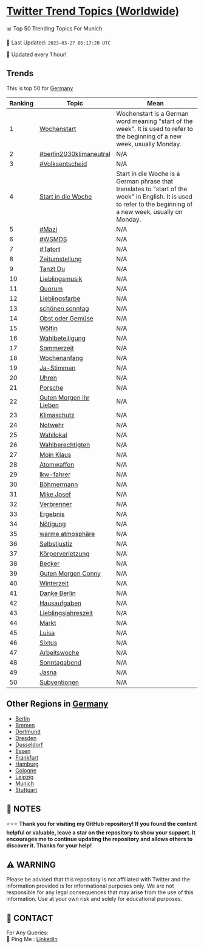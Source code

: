 [Twitter Trend Topics (Worldwide)](https://github.com/ErcinDedeoglu/Twitter-Trend-Topics)
==========


📊 Top 50 Trending Topics For Munich

📆 Last Updated: `2023-03-27 05:17:20 UTC`

🔧 Updated every 1 hour!


## Trends

This is top 50 for [Germany](</Germany>)

| Ranking | Topic | Mean |
| ------- | ------------ | ------------ |
| 1 | [Wochenstart](http://twitter.com/search?q=Wochenstart) | Wochenstart is a German word meaning "start of the week". It is used to refer to the beginning of a new week, usually Monday. |
| 2 | [#berlin2030klimaneutral](http://twitter.com/search?q=%23berlin2030klimaneutral) | N/A |
| 3 | [#Volksentscheid](http://twitter.com/search?q=%23Volksentscheid) | N/A |
| 4 | [Start in die Woche](http://twitter.com/search?q=Start+in+die+Woche) | Start in die Woche is a German phrase that translates to "start of the week" in English. It is used to refer to the beginning of a new week, usually on Monday. |
| 5 | [#Mazi](http://twitter.com/search?q=%23Mazi) | N/A |
| 6 | [#WSMDS](http://twitter.com/search?q=%23WSMDS) | N/A |
| 7 | [#Tatort](http://twitter.com/search?q=%23Tatort) | N/A |
| 8 | [Zeitumstellung](http://twitter.com/search?q=Zeitumstellung) | N/A |
| 9 | [Tanzt Du](http://twitter.com/search?q=Tanzt+Du) | N/A |
| 10 | [Lieblingsmusik](http://twitter.com/search?q=Lieblingsmusik) | N/A |
| 11 | [Quorum](http://twitter.com/search?q=Quorum) | N/A |
| 12 | [Lieblingsfarbe](http://twitter.com/search?q=Lieblingsfarbe) | N/A |
| 13 | [schönen sonntag](http://twitter.com/search?q=sch%c3%b6nen+sonntag) | N/A |
| 14 | [Obst oder Gemüse](http://twitter.com/search?q=Obst+oder+Gem%c3%bcse) | N/A |
| 15 | [Wölfin](http://twitter.com/search?q=W%c3%b6lfin) | N/A |
| 16 | [Wahlbeteiligung](http://twitter.com/search?q=Wahlbeteiligung) | N/A |
| 17 | [Sommerzeit](http://twitter.com/search?q=Sommerzeit) | N/A |
| 18 | [Wochenanfang](http://twitter.com/search?q=Wochenanfang) | N/A |
| 19 | [Ja-Stimmen](http://twitter.com/search?q=Ja-Stimmen) | N/A |
| 20 | [Uhren](http://twitter.com/search?q=Uhren) | N/A |
| 21 | [Porsche](http://twitter.com/search?q=Porsche) | N/A |
| 22 | [Guten Morgen ihr Lieben](http://twitter.com/search?q=Guten+Morgen+ihr+Lieben) | N/A |
| 23 | [Klimaschutz](http://twitter.com/search?q=Klimaschutz) | N/A |
| 24 | [Notwehr](http://twitter.com/search?q=Notwehr) | N/A |
| 25 | [Wahllokal](http://twitter.com/search?q=Wahllokal) | N/A |
| 26 | [Wahlberechtigten](http://twitter.com/search?q=Wahlberechtigten) | N/A |
| 27 | [Moin Klaus](http://twitter.com/search?q=Moin+Klaus) | N/A |
| 28 | [Atomwaffen](http://twitter.com/search?q=Atomwaffen) | N/A |
| 29 | [lkw-fahrer](http://twitter.com/search?q=lkw-fahrer) | N/A |
| 30 | [Böhmermann](http://twitter.com/search?q=B%c3%b6hmermann) | N/A |
| 31 | [Mike Josef](http://twitter.com/search?q=Mike+Josef) | N/A |
| 32 | [Verbrenner](http://twitter.com/search?q=Verbrenner) | N/A |
| 33 | [Ergebnis](http://twitter.com/search?q=Ergebnis) | N/A |
| 34 | [Nötigung](http://twitter.com/search?q=N%c3%b6tigung) | N/A |
| 35 | [warme atmosphäre](http://twitter.com/search?q=warme+atmosph%c3%a4re) | N/A |
| 36 | [Selbstjustiz](http://twitter.com/search?q=Selbstjustiz) | N/A |
| 37 | [Körperverletzung](http://twitter.com/search?q=K%c3%b6rperverletzung) | N/A |
| 38 | [Becker](http://twitter.com/search?q=Becker) | N/A |
| 39 | [Guten Morgen Conny](http://twitter.com/search?q=Guten+Morgen+Conny) | N/A |
| 40 | [Winterzeit](http://twitter.com/search?q=Winterzeit) | N/A |
| 41 | [Danke Berlin](http://twitter.com/search?q=Danke+Berlin) | N/A |
| 42 | [Hausaufgaben](http://twitter.com/search?q=Hausaufgaben) | N/A |
| 43 | [Lieblingsjahreszeit](http://twitter.com/search?q=Lieblingsjahreszeit) | N/A |
| 44 | [Markt](http://twitter.com/search?q=Markt) | N/A |
| 45 | [Luisa](http://twitter.com/search?q=Luisa) | N/A |
| 46 | [Sixtus](http://twitter.com/search?q=Sixtus) | N/A |
| 47 | [Arbeitswoche](http://twitter.com/search?q=Arbeitswoche) | N/A |
| 48 | [Sonntagabend](http://twitter.com/search?q=Sonntagabend) | N/A |
| 49 | [Jasna](http://twitter.com/search?q=Jasna) | N/A |
| 50 | [Subventionen](http://twitter.com/search?q=Subventionen) | N/A |



## Other Regions in [Germany](</Germany>)

* [Berlin](</Germany/Berlin.md>)
* [Bremen](</Germany/Bremen.md>)
* [Dortmund](</Germany/Dortmund.md>)
* [Dresden](</Germany/Dresden.md>)
* [Dusseldorf](</Germany/Dusseldorf.md>)
* [Essen](</Germany/Essen.md>)
* [Frankfurt](</Germany/Frankfurt.md>)
* [Hamburg](</Germany/Hamburg.md>)
* [Cologne](</Germany/Cologne.md>)
* [Leipzig](</Germany/Leipzig.md>)
* [Munich](</Germany/Munich.md>)
* [Stuttgart](</Germany/Stuttgart.md>)



## 📝 NOTES

⭐⭐⭐ **Thank you for visiting my GitHub repository! If you found the content helpful or valuable, leave a star on the repository to show your support. It encourages me to continue updating the repository and allows others to discover it. Thanks for your help!**


## ⚠️ WARNING

Please be advised that this repository is not affiliated with Twitter and the information provided is for informational purposes only. We are not responsible for any legal consequences that may arise from the use of this information. Use at your own risk and solely for educational purposes.


## 📨 CONTACT

 For Any Queries:  
            🏓 Ping Me : [LinkedIn](https://www.linkedin.com/in/ercindedeoglu/)
